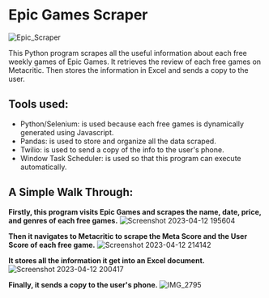 # Epic Games Scraper 

![Epic_Scraper](https://user-images.githubusercontent.com/90666615/231628758-31352eb0-3121-4a50-b258-06f82e354451.png)

<p>This Python program scrapes all the useful information about each free weekly games of Epic Games.
It retrieves the review of each free games on Metacritic. Then stores the information in Excel and sends a copy to the user. </p>

## Tools used:
- Python/Selenium: is used because each free games is dynamically generated using Javascript.
- Pandas: is used to store and organize all the data scraped.
- Twilio:  is used to send a copy of the info to the user's phone. 
- Window Task Scheduler: is used so that this program can execute automatically.


## A Simple Walk Through:
**Firstly, this program visits Epic Games and scrapes the name, date, price, and genres of each free games.**
![Screenshot 2023-04-12 195604](https://user-images.githubusercontent.com/90666615/231624729-ca16de6c-0361-4a6b-a464-a9bd7412a489.png)

**Then it navigates to Metacritic to scrape the Meta Score and the User Score of each free game.**
![Screenshot 2023-04-12 214142](https://user-images.githubusercontent.com/90666615/231625332-726b2ecb-ba86-44e7-972e-eb7343eafbe0.png)


**It stores all the information it get into an Excel document.**
![Screenshot 2023-04-12 200417](https://user-images.githubusercontent.com/90666615/231625379-75cbe3b7-4781-423a-8973-ac2fdf3f57e0.png)

**Finally, it sends a copy to the user's phone.**
![IMG_2795](https://user-images.githubusercontent.com/90666615/231625426-e577f961-752d-41c9-8c95-cd119fe5f466.jpeg)

